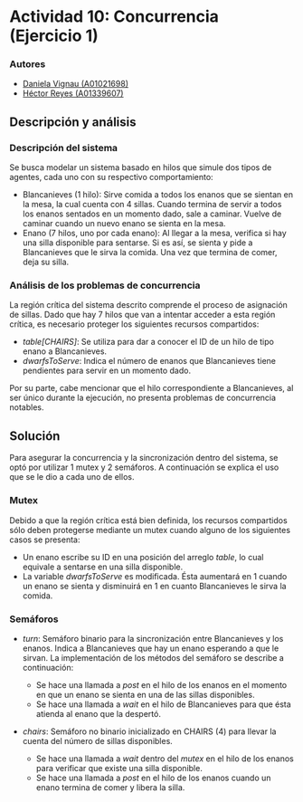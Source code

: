 # Actividad 10: Concurrencia (Ejercicio 1)
### Autores
* [Daniela Vignau (A01021698)](https://github.com/dvigleo)
* [Héctor Reyes (A01339607)](https://github.com/hreyesm)

## Descripción y análisis
### Descripción del sistema
Se busca modelar un sistema basado en hilos que simule dos tipos de agentes, cada uno con su respectivo comportamiento:
* Blancanieves (1 hilo): Sirve comida a todos los enanos que se sientan en la mesa, la cual cuenta con 4 sillas. Cuando termina de servir a todos los enanos sentados en un momento dado, sale a caminar. Vuelve de caminar cuando un nuevo enano se sienta en la mesa.
* Enano (7 hilos, uno por cada enano): Al llegar a la mesa, verifica si hay una silla disponible para sentarse. Si es así, se sienta y pide a Blancanieves que le sirva la comida. Una vez que termina de comer, deja su silla.
### Análisis de los problemas de concurrencia
La región crítica del sistema descrito comprende el proceso de asignación de sillas. Dado que hay 7 hilos que van a intentar acceder a esta región crítica, es necesario proteger los siguientes recursos compartidos:
* _table[CHAIRS]_: Se utiliza para dar a conocer el ID de un hilo de tipo enano a Blancanieves.
* _dwarfsToServe_: Indica el número de enanos que Blancanieves tiene pendientes para servir en un momento dado.

Por su parte, cabe mencionar que el hilo correspondiente a Blancanieves, al ser único durante la ejecución, no presenta problemas de concurrencia notables.
## Solución
Para asegurar la concurrencia y la sincronización dentro del sistema, se optó por utilizar 1 mutex y 2 semáforos. A continuación se explica el uso que se le dio a cada uno de ellos.

### Mutex
Debido a que la región crítica está bien definida, los recursos compartidos sólo deben protegerse mediante un mutex cuando alguno de los siguientes casos se presenta:
 * Un enano escribe su ID en una posición del arreglo _table_, lo cual equivale a sentarse en una silla disponible.
 * La variable _dwarfsToServe_ es modificada. Ésta aumentará en 1 cuando un enano se sienta y disminuirá en 1 en cuanto Blancanieves le sirva la comida.
### Semáforos
* _turn_: Semáforo binario para la sincronización entre Blancanieves y los enanos. Indica a Blancanieves que hay un enano esperando a que le sirvan. La implementación de los métodos del semáforo se describe a continuación:

   * Se hace una llamada a _post_ en el hilo de los enanos en el momento en que un enano se sienta en una de las sillas disponibles.
   * Se hace una llamada a _wait_ en el hilo de Blancanieves para que ésta atienda al enano que la despertó.
* _chairs_: Semáforo no binario inicializado en CHAIRS (4) para llevar la cuenta del número de sillas disponibles.
   * Se hace una llamada a _wait_ dentro del _mutex_ en el hilo de los enanos para verificar que existe una silla disponible.
   * Se hace una llamada a _post_ en el hilo de los enanos cuando un enano termina de comer y libera la silla.

